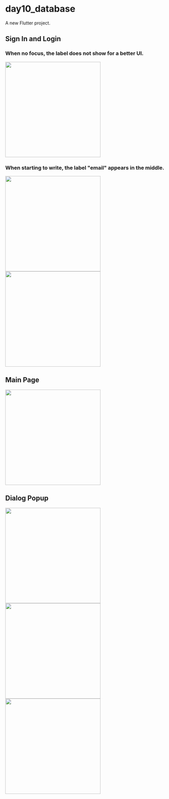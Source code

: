 # day10_database

A new Flutter project.

## Sign In and Login

### When no focus, the label does not show for a better UI.
<img src="https://github.com/user-attachments/assets/fe53ec55-2666-4482-a5a9-430305023214" width="300" />

### When starting to write, the label "email" appears in the middle.
<img src="https://github.com/user-attachments/assets/1fa0997e-333f-4037-9203-9b2d44d6d1fa" width="300" />
<img src="https://github.com/user-attachments/assets/149ce007-6267-4acd-876a-9f48c3421e76" width="300" />

## Main Page
<img src="https://github.com/user-attachments/assets/e8fe6ddf-dc90-4cf5-8819-80e06ead6fbc" width="300" />

## Dialog Popup
<img src="https://github.com/user-attachments/assets/963cacfa-6867-4cd2-af05-093409c8f89e" width="300" />
<img src="https://github.com/user-attachments/assets/faa9d709-e7ba-48c6-9413-aee7dd758dbf" width="300" />
<img src="https://github.com/user-attachments/assets/b5ba3f0b-4b3d-4479-90e1-013022bf6676" width="300" />

